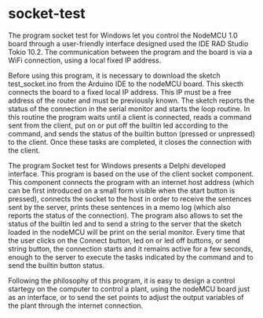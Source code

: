 # socket-test
The program socket test for Windows let you control the NodeMCU 1.0 board through a user-friendly interface designed used the IDE RAD Studio Tokio 10.2. The communication between the program and the board is via a WiFi connection, using a local fixed IP address.

Before using this program, it is necessary to download the sketch test_socket.ino from the Arduino IDE to the nodeMCU board. This skecth connects the board to a fixed local IP address. This IP must be a free address of the router and must be previously known. The sketch reports the status of the connection in the serial monitor and starts the loop routine. In this routine the program waits until a client is connected, reads a command sent from the client, put on or put off the builtin led according to the command, and sends the status of the builtin button (pressed or unpressed) to the client. Once these tasks are completed, it closes the connection with the client.

The program Socket test for Windows presents a Delphi developed interface. This program is based on the use of the client socket component. This component connects the program with an internet host address (which can be first introduced on a small form visible when the start button is pressed), connects the socket to the host in order to receive the sentences sent by the server, prints these sentences in a memo log (which also reports the status of the connection). The program also allows to set the status of the builtin led and to send a string to the server that the sketch loaded in the nodeMCU will be print on the serial monitor. Every time that the user clicks on the Connect button, led on or led off buttons, or send string button, the connection starts and it remains active for a few seconds, enough to the server to execute the tasks indicated by the command and to send the builtin button status.

Following the philosophy of this program, it is easy to design a control startegy on the computer to control a plant, using the nodeMCU board just as an interface, or to send the set points to adjust the output variables of the plant through the internet connection.
